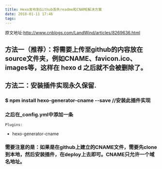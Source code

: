 ```yaml
---
title: Hexo发布到Github丢失readme和CNAME解决方案
date: 2018-01-11 17:46
tags:
---
```

原文地址:<a href="http://www.cnblogs.com/LandWind/articles/8269636.html" style="font-size: 200%;color: #000;">http://www.cnblogs.com/LandWind/articles/8269636.html</a>
<h2 id="方法一推荐将需要上传至github的内容放在source文件夹例如cnamefavicon.icoimages等这样在-hexo-d-之后就不会被删除了">&#26041;&#27861;&#19968;&#65288;&#25512;&#33616;&#65289;&#65306;&#23558;&#38656;&#35201;&#19978;&#20256;&#33267;github&#30340;&#20869;&#23481;&#25918;&#22312;source&#25991;&#20214;&#22841;&#65292;&#20363;&#22914;CNAME&#12289;favicon.ico&#12289;images&#31561;&#65292;&#36825;&#26679;&#22312; hexo d &#20043;&#21518;&#23601;&#19981;&#20250;&#34987;&#21024;&#38500;&#20102;&#12290;</h2>
<h2 id="方法二安装插件实现永久保留.">&#26041;&#27861;&#20108;&#65306;&#23433;&#35013;&#25554;&#20214;&#23454;&#29616;&#27704;&#20037;&#20445;&#30041;.</h2>
<h3 id="npm-install-hexo-generator-cname---save-安装此插件实现">$ npm install hexo-generator-cname --save //&#23433;&#35013;&#27492;&#25554;&#20214;&#23454;&#29616;</h3>
<h3 id="之后在_config.yml中添加一条">&#20043;&#21518;&#22312;_config.yml&#20013;&#28155;&#21152;&#19968;&#26465;</h3>
<pre><code>Plugins:</code></pre>
<ul>
<li>hexo-generator-cname</li>
</ul>
<h3 id="需要注意的是如果是在github上建立的cname文件需要先clone到本地然后安装插件在deploy上去即可cname只允许一个域名地址">&#38656;&#35201;&#27880;&#24847;&#30340;&#26159;&#65306;&#22914;&#26524;&#26159;&#22312;github&#19978;&#24314;&#31435;&#30340;CNAME&#25991;&#20214;&#65292;&#38656;&#35201;&#20808;clone&#21040;&#26412;&#22320;&#65292;&#28982;&#21518;&#23433;&#35013;&#25554;&#20214;&#65292;&#22312;deploy&#19978;&#21435;&#21363;&#21487;&#12290;CNAME&#21482;&#20801;&#35768;&#19968;&#20010;&#22495;&#21517;&#22320;&#22336;&#12290;</h3>

